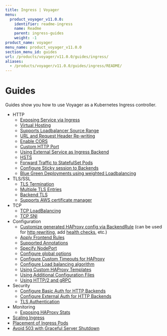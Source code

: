 ```yaml
---
title: Ingress | Voyager
menu:
  product_voyager_v11.0.0:
    identifier: readme-ingress
    name: Readme
    parent: ingress-guides
    weight: -1
product_name: voyager
menu_name: product_voyager_v11.0.0
section_menu_id: guides
url: /products/voyager/v11.0.0/guides/ingress/
aliases:
  - /products/voyager/v11.0.0/guides/ingress/README/
---
```


# Guides

Guides show you how to use Voyager as a Kubernetes Ingress controller.

- HTTP
  - [Exposing Service via Ingress](/docs/guides/ingress/http/single-service.md)
  - [Virtual Hosting](/docs/guides/ingress/http/virtual-hosting.md)
  - [Supports Loadbalancer Source Range](/docs/guides/ingress/http/source-range.md)
  - [URL and Request Header Re-writing](/docs/guides/ingress/http/rewrite-rules.md)
  - [Enable CORS](/docs/guides/ingress/http/cors.md)
  - [Custom HTTP Port](/docs/guides/ingress/http/custom-http-port.md)
  - [Using External Service as Ingress Backend](/docs/guides/ingress/http/external-svc.md)
  - [HSTS](/docs/guides/ingress/http/hsts.md)
  - [Forward Traffic to StatefulSet Pods](/docs/guides/ingress/http/statefulset-pod.md)
  - [Configure Sticky session to Backends](/docs/guides/ingress/http/sticky-session.md)
  - [Blue Green Deployments using weighted Loadbalancing](/docs/guides/ingress/http/blue-green-deployment.md)
- TLS/SSL
  - [TLS Termination](/docs/guides/ingress/tls/overview.md)
  - [Multiple TLS Entries](/docs/guides/ingress/tls/multiple-tls.md)
  - [Backend TLS](/docs/guides/ingress/tls/backend-tls.md)
  - [Supports AWS certificate manager](/docs/guides/ingress/tls/aws-cert-manager.md)
- TCP
  - [TCP LoadBalancing](/docs/guides/ingress/tcp/overview.md)
  - [TCP SNI](/docs/guides/ingress/tcp/tcp-sni.md)
- Configuration
  - [Customize generated HAProxy config via BackendRule](/docs/guides/ingress/configuration/backend-rule.md) (can be used for [http rewriting](https://www.haproxy.com/doc/aloha/7.0/haproxy/http_rewriting.html), add [health checks](https://www.haproxy.com/doc/aloha/7.0/haproxy/healthchecks.html), etc.)
  - [Apply Frontend Rules](/docs/guides/ingress/configuration/frontend-rule.md)
  - [Supported Annotations](/docs/guides/ingress/configuration/annotations.md)
  - [Specify NodePort](/docs/guides/ingress/configuration/node-port.md)
  - [Configure global options](/docs/guides/ingress/configuration/default-options.md)
  - [Configure Custom Timeouts for HAProxy](/docs/guides/ingress/configuration/default-timeouts.md)
  - [Configure Load balancing algorithm](/docs/guides/ingress/configuration/loadbalance-algorithm.md)
  - [Using Custom HAProxy Templates](/docs/guides/ingress/configuration/custom-templates.md)
  - [Using Additional Configuration Files](/docs/guides/ingress/configuration/config-volumes.md)
  - [Using HTTP/2 and gRPC](/docs/guides/ingress/configuration/http-2.md)
- Security
  - [Configure Basic Auth for HTTP Backends](/docs/guides/ingress/security/basic-auth.md)
  - [Configure External Auth for HTTP Backends](/docs/guides/ingress/security/oauth.md)
  - [TLS Authentication](/docs/guides/ingress/security/tls-auth.md)
- Monitoring
  - [Exposing HAProxy Stats](/docs/guides/ingress/monitoring/haproxy-stats.md)
- [Scaling Ingress](/docs/guides/ingress/scaling.md)
- [Placement of Ingress Pods](/docs/guides/ingress/pod-placement.md)
- [Avoid 503 with Graceful Server Shutdown](/docs/guides/ingress/graceful-reload.md)